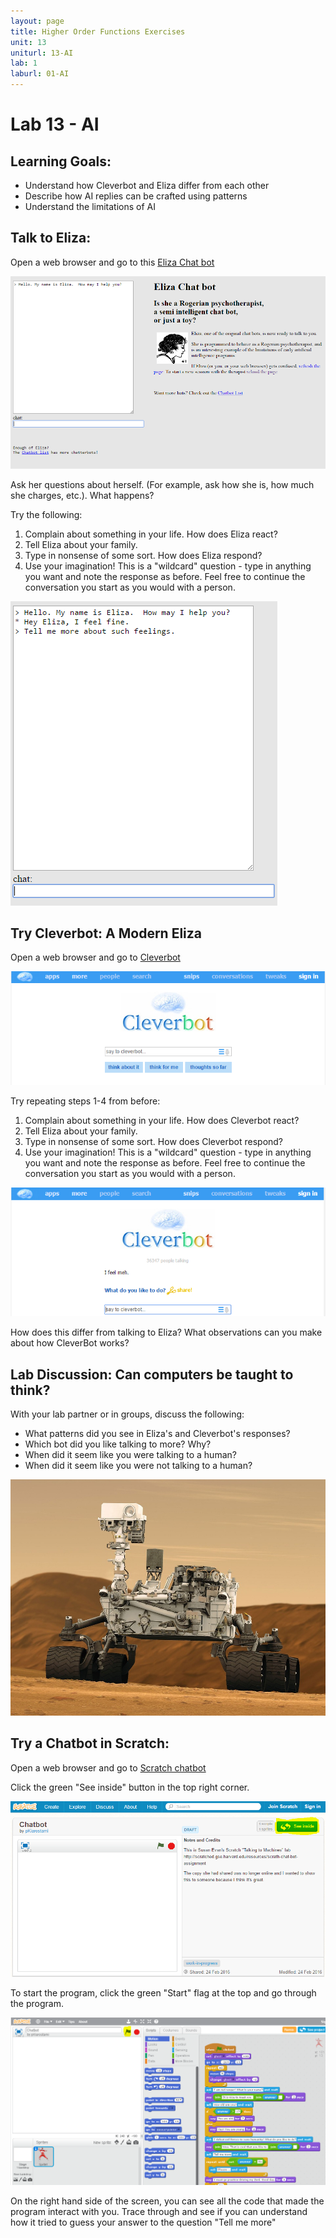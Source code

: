 ```yaml
---
layout: page
title: Higher Order Functions Exercises
unit: 13
uniturl: 13-AI
lab: 1
laburl: 01-AI
---
```



Lab 13 - AI
================================
Learning Goals: 
------------------------
  * Understand how Cleverbot and Eliza differ from each other
  * Describe how AI replies can be crafted using patterns
  * Understand the limitations of AI

Talk to Eliza: 
------------------------
Open a web browser and go to this [Eliza Chat bot](http://nlp-addiction.com/eliza/)

![eliza](eliza.png)

Ask her questions about herself.  (For example, ask how she is, how much she charges, etc.).  What happens?

Try the following:

1. Complain about something in your life.  How does Eliza react?
2. Tell Eliza about your family.
3. Type in nonsense of some sort. How does Eliza respond?
4. Use your imagination! This is a "wildcard" question - type in anything you want and note the response as before. Feel free to continue the conversation you start as you would with a person.

![eliza-responses](eliza_response.png)

Try Cleverbot: A Modern Eliza
----------------------------

Open a web browser and go to [Cleverbot](http://www.cleverbot.com/)

![cleverbot](cleverbot.png)

Try repeating steps 1-4 from before:

1. Complain about something in your life.  How does Cleverbot react?
2. Tell Eliza about your family.
3. Type in nonsense of some sort. How does Cleverbot respond?
4. Use your imagination! This is a "wildcard" question - type in anything you want and note the response as before. Feel free to continue the conversation you start as you would with a person.

![cleverbot-responses](cleverbot_response.png)

How does this differ from talking to Eliza? What observations can you make about how CleverBot works?

Lab Discussion: Can computers be taught to think?
-------------------------------
With your lab partner or in groups, discuss the following:

  * What patterns did you see in Eliza's and Cleverbot's responses?
  * Which bot did you like talking to more? Why?
  * When did it seem like you were talking to a human? 
  * When did it seem like you were not talking to a human?

![fun_img](ai.png)

Try a Chatbot in Scratch:
-------------------------------

Open a web browser and go to [Scratch chatbot](https://scratch.mit.edu/projects/99107504/)

Click the green "See inside" button in the top right corner.

![see_inside](scratch.png)

To start the program, click the green "Start" flag at the top and go through the program.

![start_scratch](start.png)

On the right hand side of the screen, you can see all the code that made the program interact with you.
Trace through and see if you can understand how it tried to guess your answer to the question "Tell me more"

